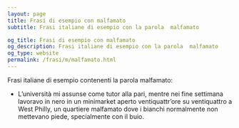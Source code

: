 ```yaml
---
layout: page
title: Frasi di esempio con malfamato 
subtitle: Frasi italiane di esempio con la parola  malfamato

og_title: Frasi di esempio con malfamato 
og_description: Frasi italiane di esempio con la parola  malfamato
og_type: website
permalink: /frasi/m/malfamato.html
---
```


Frasi italiane di esempio contenenti la parola malfamato:


- L’università mi assunse come tutor alla pari, mentre nei fine settimana lavoravo in nero in un minimarket aperto ventiquattr’ore su ventiquattro a West Philly, un quartiere malfamato dove i bianchi normalmente non mettevano piede, specialmente con il buio.
